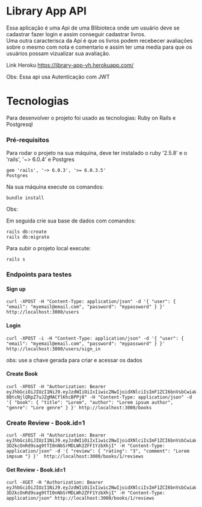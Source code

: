 # Library App API
Essa aplicação é uma Api de uma Blibioteca onde um usuário deve se cadastrar fazer login e assim conseguir cadastrar livros.<br>
Uma outra caracterisca da Api é que os livros podem recebecer avaliações sobre o mesmo com nota e comentario e assim ter uma media para que os usuários possam vizualizar sua avaliação.

Link Heroku https://library-app-vh.herokuapp.com/

Obs: Essa api usa Autenticação com JWT

# Tecnologias

Para desenvolver o projeto foi usado as tecnologias: Ruby on Rails e Postgresql

### Pré-requisitos

Para rodar o projeto na sua máquina, deve ter instalado o ruby '2.5.8' e o 'rails', '~> 6.0.4' e Postgres

```
gem 'rails', '~> 6.0.3', '>= 6.0.3.5'
Postgres 
```

Na sua máquina execute os comandos:
```
bundle install
```

Obs:  
 

Em seguida crie sua base de dados com comandos:

```
rails db:create
rails db:migrate
```
Para subir o projeto local execute:
```
rails s
```

### Endpoints para testes

#### Sign up

```
curl -XPOST -H "Content-Type: application/json" -d '{ "user": { "email": "myemail@email.com", "password": "mypassword" } }' http://localhost:3000/users
```

#### Login
```
curl -XPOST -i -H "Content-Type: application/json" -d '{ "user": { "email": "myemail@email.com", "password": "mypassword" } }' http://localhost:3000/users/sign_in
```
obs: use a chave gerada para criar e acessar os dados

#### Create Book
```
curl -XPOST -H "Authorization: Bearer eyJhbGciOiJIUzI1NiJ9.eyJzdWIiOiIxIiwic2NwIjoidXNlciIsImF1ZCI6bnVsbCwiaWF0IjoxNjU1NDkwODA2LCJleHAiOjE2NTY3ODY4MDYsImp0aSI6IjRkYzNhMDU1LWI4ZGEtNDg0Yy1iYzNkLWQxN2Y4YmE0MWEwOCJ9.BTOh4iSD7M5mF-8BtcNjlQRpZ7uJZgMACflKhcBPPj0" -H "Content-Type: application/json" -d '{ "book": { "title": "Lorem", "author": "Lorem ipsum author", "genre": "Lore genre" } }' http://localhost:3000/books
```

### Create Review - Book.id=1

```
curl -XPOST -H "Authorization: Bearer eyJhbGciOiJIUzI1NiJ9.eyJzdWIiOiIxIiwic2NwIjoidXNlciIsImF1ZCI6bnVsbCwiaWF0IjoxNjU1NTE2MjIzLCJleHAiOjE2NTY4MTIyMjMsImp0aSI6ImM2MjdiODkwLTlkNWItNGVhYi05M2Y0LWMyNjM4YzQ4ZWEzNCJ9.v8-3D2kcOnRd9sag9tTI0nNbSrMDLWh2ZFF1YzbXhjI" -H "Content-Type: application/json" -d '{ "review": { "rating": "3", "comment": "Lorem impsum "} }'  http://localhost:3000/books/1/reviews
```

#### Get Review - Book.id=1
```
curl -XGET -H "Authorization: Bearer eyJhbGciOiJIUzI1NiJ9.eyJzdWIiOiIxIiwic2NwIjoidXNlciIsImF1ZCI6bnVsbCwiaWF0IjoxNjU1NTE2MjIzLCJleHAiOjE2NTY4MTIyMjMsImp0aSI6ImM2MjdiODkwLTlkNWItNGVhYi05M2Y0LWMyNjM4YzQ4ZWEzNCJ9.v8-3D2kcOnRd9sag9tTI0nNbSrMDLWh2ZFF1YzbXhjI" -H "Content-Type: application/json" http://localhost:3000/books/1/reviews
```

